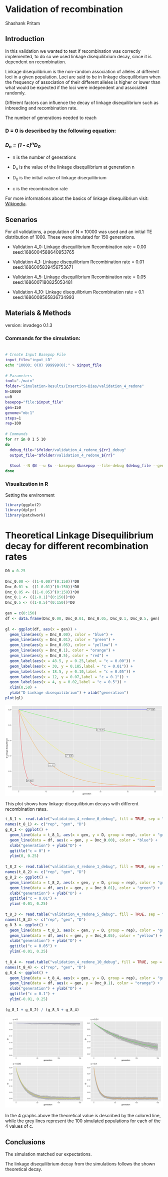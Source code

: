 Validation of recombination
================
Shashank Pritam

## Introduction

In this validation we wanted to test if recombination was correctly
implemented, to do so we used linkage disequilibrium decay, since it is
dependent on recombination.

Linkage disequilibrium is the non-random association of alleles at
different loci in a given population. Loci are said to be in linkage
disequilibrium when the frequency of association of their different
alleles is higher or lower than what would be expected if the loci were
independent and associated randomly.

Different factors can influence the decay of linkage disequilibrium such
as inbreeding and recombination rate.

The number of generations needed to reach


### D = 0 is described by the following equation:

### *D<sub>n</sub> = (1 - c)<sup>n</sup>D<sub>0</sub>*


-   n
    is the number of generations

-   D<sub>n</sub>
    is the value of the linkage disequilibrium at generation n

-   D<sub>0</sub>
    is the initial value of linkage disequilibrium

-   c    is the recombination rate

For more informations about the basics of linkage disequilibrium visit:
[Wikipedia](https://en.wikipedia.org/wiki/Linkage_disequilibrium).

## Scenarios

For all validations, a population of N = 10000 was used and an initial
TE distribution of 1000. These were simulated for 150 generations.

-   Validation 4_0: Linkage disequilibrium Recombination rate = 0.00
    seed:1686004588640953765

-   Validation 4_1: Linkage disequilibrium Recombination rate = 0.01
    seed:1686005839456753671

-   Validation 4_5: Linkage disequilibrium Recombination rate = 0.05
    seed:1686007180825053481

-   Validation 4_10: Linkage disequilibrium Recombination rate = 0.1
    seed:1686008565836734993

## Materials & Methods

version: invadego 0.1.3

### Commands for the simulation:

``` bash

# Create Input Basepop File
input_file="input_LD"
echo "10000; 0(0) 999999(0);" > $input_file

# Parameters
tool="./main"
folder="Simulation-Results/Insertion-Bias/validation_4_redone"
N=10000
u=0
basepop="file:$input_file"
gen=150
genome="mb:1"
steps=1
rep=100

# Commands
for rr in 0 1 5 10
do
  debug_file="$folder/validation_4_redone_${rr}_debug"
  output_file="$folder/validation_4_redone_${rr}"
  
  $tool --N $N --u $u --basepop $basepop --file-debug $debug_file --gen $gen --genome $genome --steps $steps --rr $rr --rep $rep > $output_file
done


```

### Visualization in R

Setting the environment

``` r
library(ggplot2)
library(dplyr)
library(patchwork)
```

# Theoretical Linkage Disequilibrium decay for different recombination rates

``` r
D0 = 0.25

Dnc_0.00 <- ((1-0.00)^(0:150))*D0
Dnc_0.01 <- ((1-0.01)^(0:150))*D0
Dnc_0.05 <- ((1-0.05)^(0:150))*D0
Dnc_0.1 <- ((1-0.1)^(0:150))*D0
Dnc_0.5 <- ((1-0.5)^(0:150))*D0

gen = c(0:150)
df <- data.frame(Dnc_0.00, Dnc_0.01, Dnc_0.05, Dnc_0.1, Dnc_0.5, gen)

gl <- ggplot(df, aes(x = gen)) +
  geom_line(aes(y = Dnc_0.00), color = "blue") +
  geom_line(aes(y = Dnc_0.01), color = "green") +
  geom_line(aes(y = Dnc_0.05), color = "yellow") +
  geom_line(aes(y = Dnc_0.1), color = "orange") +
  geom_line(aes(y = Dnc_0.5), color = "red") +
  geom_label(aes(x = 48.5, y = 0.25,label = "c = 0.00")) +
  geom_label(aes(x = 30, y = 0.185,label = "c = 0.01")) +
  geom_label(aes(x = 18.5, y = 0.10,label = "c = 0.05")) +
  geom_label(aes(x = 12, y = 0.07,label = "c = 0.1")) +
  geom_label(aes(x = 4, y = 0.02,label = "c = 0.5")) +
  xlim(0,50) +
  ylab("D Linkage disequilibrium") + xlab("generation")
plot(gl)
```

<img src="images/2023_06_05_Validation_4a_recombination.png" alt="4A.">

This plot shows how linkage disequilibrium decays with different
recombination rates.

``` r
t_8_1 <- read.table("validation_4_redone_0_debug", fill = TRUE, sep = "\t")
names(t_8_1) <- c("rep", "gen", "D")
g_8_1 <- ggplot() +
  geom_line(data = t_8_1, aes(x = gen, y = D, group = rep), color = "grey") +
  geom_line(data = df, aes(x = gen, y = Dnc_0.00), color = "blue") +
  xlab("generation") + ylab("D") +
  ggtitle("c = 0") +
  ylim(0, 0.25)

t_8_2 <- read.table("validation_4_redone_1_debug", fill = TRUE, sep = "\t")
names(t_8_2) <- c("rep", "gen", "D")
g_8_2 <- ggplot() +
  geom_line(data = t_8_2, aes(x = gen, y = D, group = rep), color = "grey") +
  geom_line(data = df, aes(x = gen, y = Dnc_0.01), color = "green") +
  xlab("generation") + ylab("D") +
  ggtitle("c = 0.01") +
  ylim(-0.01, 0.25)

t_8_3 <- read.table("validation_4_redone_5_debug", fill = TRUE, sep = "\t")
names(t_8_3) <- c("rep", "gen", "D")
g_8_3 <- ggplot() +
  geom_line(data = t_8_3, aes(x = gen, y = D, group = rep), color = "grey") +
  geom_line(data = df, aes(x = gen, y = Dnc_0.05), color = "yellow") +
  xlab("generation") + ylab("D") +
  ggtitle("c = 0.05") +
  ylim(-0.01, 0.25)

t_8_4 <- read.table("validation_4_redone_10_debug", fill = TRUE, sep = "\t")
names(t_8_4) <- c("rep", "gen", "D")
g_8_4 <- ggplot() +
  geom_line(data = t_8_4, aes(x = gen, y = D, group = rep), color = "grey") +
  geom_line(data = df, aes(x = gen, y = Dnc_0.1), color = "orange") +
  xlab("generation") + ylab("D") +
  ggtitle("c = 0.1") +
  ylim(-0.01, 0.25)

(g_8_1 + g_8_2) / (g_8_3 + g_8_4)
```

<img src="images/2023_06_05_Validation_4b_recombination.png" alt="4B.">

In the 4 graphs above the theoretical value is described by the colored
line, while the grey lines represent the 100 simulated populations for
each of the 4 values of c.

## Conclusions

The simulation matched our expectations.

The linkage disequilibrium decay from the simulations follows the shown
theoretical decay.